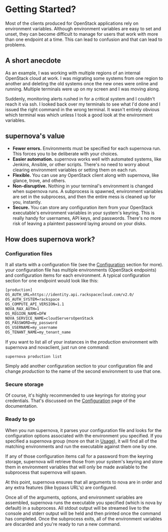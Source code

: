 # Getting Started?

Most of the clients produced for OpenStack applications rely on environment variables.  Although environment variables are easy to set and unset, they can become difficult to manage for users that work with more than one endpoint at a time.  This can lead to confusion and that can lead to problems.


## A short anecdote
As an example, I was working with multiple regions of an internal OpenStack cloud at work.  I was migrating some systems from one region to another and deleting the old systems once the new ones were online and running.  Multiple terminals were up on my screen and I was moving along.

Suddenly, monitoring alerts rushed in for a critical system and I couldn't reach it via ssh.  I looked back over my terminals to see what I'd done and I issued the right command in the wrong terminal.  It wasn't entirely obvious which terminal was which unless I took a good look at the environment variables.

## supernova's value

  * **Fewer errors.** Environments must be specified for each supernova run.  This forces you to be deliberate with your choices.
  * **Easier automation.** supernova works well with automated systems, like Jenkins, Ansible, or other scripts.  There's no need to worry about clearing environment variables or setting them on each run.
  * **Flexible.** You can use any OpenStack client along with supernova, like glance, trove, and others.
  * **Non-disruptive.** Nothing in your terminal's environment is changed when supernova runs.  A subprocess is spawned, environment variables are set in the subprocess, and then the entire mess is cleaned up for you, instantly.
  * **Secure.** You can store any configuration item from your OpenStack executable's environment variables in your system's keyring.  This is really handy for usernames, API keys, and passwords.  There's no more risk of leaving a plaintext password laying around on your disks.

## How does supernova work?

### Configuration files
It all starts with a configuration file (see the [Configuration](configuring.md) section for more).  your configuration file has multiple environments (OpenStack endpoints) and configuration items for each environment.  A typical configuration section for one endpoint would look like this:

```html
[production]
OS_AUTH_URL=https://identity.api.rackspacecloud.com/v2.0/
OS_AUTH_SYSTEM=rackspace
OS_COMPUTE_API_VERSION=1.1
NOVA_RAX_AUTH=1
OS_REGION_NAME=DFW
NOVA_SERVICE_NAME=cloudServersOpenStack
OS_PASSWORD=my_password
OS_USERNAME=my_username
OS_TENANT_NAME=my_tenant_name
```

If you want to list all of your instances in the *production* environment with supernova and novaclient, just run one command:

    supernova production list

Simply add another configuration section to your configuration file and change *production* to the name of the second environment to use that one.

### Secure storage
Of course, it's highly recommended to use keyrings for storing your credentials.  That's discussed on the [Configuration](configuring.md) page of the documentation.

### Ready to go
When you run supernova, it parses your configuration file and looks for the configuration options associated with the environment you specified.  If you specified a supernova group (more on that in [Usage](usage.md)), it will find all of the matching environments and run the executable against them one by one.

If any of those configuration items call for a password from the keyring storage, supernova will retrieve those from your system's keyring and store them in environment variables that will only be made available to the subprocess that supernova will spawn.

At this point, supernova ensures that all arguments to nova are in order and any extra features (like bypass URL's) are configured.

Once all of the arguments, options, and environment variables are assembled, supernova runs the executable you specified (which is nova by default) in a subprocess.  All stdout output will be streamed live to the console and stderr output will be held and then printed once the command has completed.  Once the subprocess exits, all of the environment variables are discarded and you're ready to run a new command.
